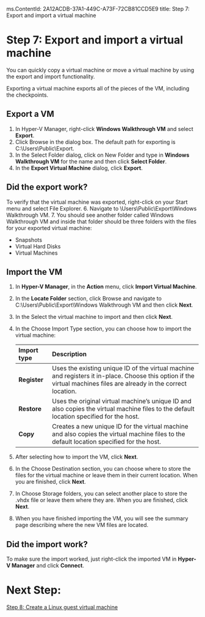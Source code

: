 ms.ContentId: 2A12ACDB-37A1-449C-A73F-72CB81CCD5E9
title: Step 7: Export and import a virtual machine


# Step 7: Export and import a virtual machine #

You can quickly copy a virtual machine or move a virtual machine by using the export and import functionality.

Exporting a virtual machine exports all of the pieces of the VM, including the checkpoints.

## Export a VM ##
1. In Hyper-V Manager, right-click **Windows Walkthrough VM** and select **Export**.
2. Click Browse in the dialog box. The default path for exporting is C:\Users\Public\Export. 
3. In the Select Folder dialog, click on New Folder and type in **Windows Walkthrough VM** for the name and then click **Select Folder**.
4. In the **Export Virtual Machine** dialog, click **Export**.

## Did the export work? ##
To verify that the virtual machine was exported, right-click on your Start menu and select File Explorer.
6. Navigate to \Users\Public\Export\Windows Walkthrough VM.
7. You should see another folder called Windows Walkthrough VM and inside that folder should be three folders with the files for your exported virtual machine:
 - Snapshots
 - Virtual Hard Disks
 - Virtual Machines 

## Import the VM ##
1. In **Hyper-V Manager**, in the **Action** menu, click **Import Virtual Machine**.
2. In the **Locate Folder** section, click Browse and navigate to C:\Users\Public\Export\Windows Walkthrough VM  and then click **Next**.
3. In the Select the virtual machine to import and then click **Next**.
4. In the Choose Import Type section, you can choose how to import the virtual machine:

	| **Import type** | **Description** |
	|:-----|:-----|
	| **Register** | Uses the existing unique ID of the virtual machine and registers it in-place. Choose this option if the virtual machines files are already in the correct location. |
	| **Restore** | Uses the original virtual machine’s unique ID and also copies the virtual machine files to the default location specified for the host. |
	| **Copy** | Creates a new unique ID for the virtual machine and also copies the virtual machine files to the default location specified for the host. |
5. After selecting how to import the VM, click **Next**.
6. In the Choose Destination section, you can choose where to store the files for the virtual machine or leave them in their current location. When you are finished, click **Next**.
7. In Choose Storage folders, you can select another place to store the .vhdx file or leave them where they are. When you are finished, click **Next**.
8. When you have finished importing the VM, you will see the summary page describing where the new VM files are located.




## Did the import work? ##

To make sure the import worked, just right-click the imported VM in **Hyper-V Manager** and click **Connect**. 


# Next Step: #
[Step 8: Create a Linux guest virtual machine](step8.md)